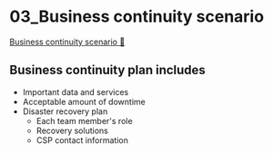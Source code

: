 # 03_Business continuity scenario

[Business continuity scenario 🔗](https://www.coursera.org/learn/cloud-security-risks-identify-and-protect-against-threats/lecture/S6qXE/business-continuity-scenario)

## Business continuity plan includes

- Important data and services
- Acceptable amount of downtime
- Disaster recovery plan
  - Each team member's role
  - Recovery solutions
  - CSP contact information
